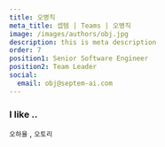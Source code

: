 ```yaml
---
title: 오병직
meta_title: 셉템 | Teams | 오병직
image: /images/authors/obj.jpg
description: this is meta description
order: 7
position1: Senior Software Engineer
position2: Team Leader
social:
  email: obj@septem-ai.com
---
```


### I like ..
  `오하율` , `오토리`
